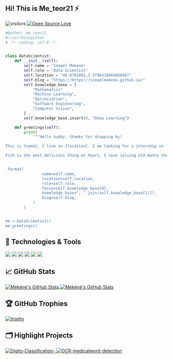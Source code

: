 ## Hi! This is Me_teor21 ⚡

<!--
**IsmaelMekene/IsmaelMekene** is a ✨ _special_ ✨ repository because its `README.md` (this file) appears on your GitHub profile.

Here are some ideas to get you started:

- 🔭 I’m currently working on ...
- 🌱 I’m currently learning ...
- 👯 I’m looking to collaborate on ...
- 🤔 I’m looking for help with ...
- 💬 Ask me about ...
- 📫 How to reach me: ...
- 😄 Pronouns: ...
- ⚡ Fun fact: ...
👋
-->
![visitors](https://visitor-badge.laobi.icu/badge?page_id=IsmaelMekene.IsmaelMekene)
[![Open Source Love](https://badges.frapsoft.com/os/v1/open-source.svg?v=102)](https://github.com/ellerbrock/open-source-badge/)


```python
#@uthor: me_teor21
#!/usr/bin/python
# -*- coding: utf-8 -*-


class DataScientist:
    def __init__(self):
        self.name = "Ismael Mekene"
        self.role = "Data Scientist"
        self.location = "48.8702661,2.3796416666666667"
        self.blog = "https://https://ismaelmekene.github.io/"
        self.knowledge_base = [
            "Mathematics"
            "Machine Learning",
            "Optimization",
            "Software Enginnering",
            "Computer Vision",
        ]
        self.knowledge_base.insert(0, "Deep Learning")

    def greetings(self):
        print(
            """Hello buddy, thanks for dropping by!

This is {name}, I live in {location}. I am looking for a intership in {role} and recently I am focusing on {focus} for my personal growth.

Fish is the most delicious thing on heart, I love solving old maths theorems and also kicking people in the head. 


.format(
                name=self.name,
                location=self.location,
                role=self.role,
                focus=self.knowledge_base[0],
                knowledge_base=", ".join(self.knowledge_base[1:]),
                blog=self.blog,
            )
        )


me = DataScientist()
me.greetings()

```

## 🔧 Technologies & Tools

![](https://img.shields.io/badge/OS-Linux-informational?style=flat&logo=linux&logoColor=white&color=6aa6f8)
![](https://img.shields.io/badge/Editor-VS_Code-informational?style=flat&logo=visual-studio-code&logoColor=white&color=6aa6f8)
![](https://img.shields.io/badge/Code-Python-informational?style=flat&logo=python&logoColor=white&color=6aa6f8)
![](https://img.shields.io/badge/Code-JavaScript-informational?style=flat&logo=javascript&logoColor=white&color=6aa6f8)
![](https://img.shields.io/badge/Shell-Bash-informational?style=flat&logo=gnu-bash&logoColor=white&color=6aa6f8)
![](https://img.shields.io/badge/Tools-Docker-informational?style=flat&logo=docker&logoColor=white&color=6aa6f8)



## &#x1f4c8; GitHub Stats

<a href="https://github.com/IsmaelMekene/IsmaelMekene">
  <img align="center" src="https://github-readme-stats.vercel.app/api/top-langs/?username=IsmaelMekene&hide=c%2B%2B,c,html&title_color=6aa6f8&text_color=8a919a&icon_color=6aa6f8&bg_color=0e1116" alt="Mékéné's GitHub Stats" />
</a>

<a href="https://github.com/IsmaelMekene/IsmaelMekene">
  <img align="center" src="https://github-readme-stats.vercel.app/api?username=IsmaelMekene&show_icons=true&line_height=27&count_private=true&title_color=6aa6f8&text_color=8a919a&icon_color=6aa6f8&bg_color=0e1116" alt="Mékéné's GitHub Stats" />
</a>

## 🏆 GitHub Trophies

[![trophy](https://github-profile-trophy.vercel.app/?username=IsmaelMekene&theme=nord&column=7)](https://github.com/ryo-ma/github-profile-trophy)


## 🗂️ Highlight Projects

<a href="https://github.com/IsmaelMekene/Digits-Classification-">
  <img align="center" src="https://github-readme-stats.vercel.app/api/pin/?username=IsmaelMekene&repo=Digits-Classification-&show_icons=true&line_height=27&title_color=6aa6f8&text_color=8a919a&icon_color=6aa6f8&bg_color=0e1116" alt="Digits-Classification-" />
</a>

<a href="https://github.com/IsmaelMekene/OCR-medicalword-detection">
  <img align="center" src="https://github-readme-stats.vercel.app/api/pin/?username=IsmaelMekene&repo=OCR-medicalword-detection&show_icons=true&line_height=27&title_color=6aa6f8&text_color=8a919a&icon_color=6aa6f8&bg_color=0e1116" alt="OCR-medicalword-detection" />
</a>
